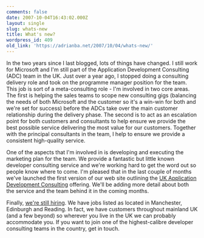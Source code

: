 ```yaml
---
comments: false
date: 2007-10-04T16:43:02.000Z
layout: single
slug: whats-new
title: What's new?
wordpress_id: 409
old_link: 'https://adrianba.net/2007/10/04/whats-new/'
---
```

In the two years since I last blogged, lots of things have changed. I still work for Microsoft and I'm still part of the Application Development Consulting (ADC) team in the UK. Just over a year ago, I stopped doing a consulting delivery role and took on the programme manager position for the team. This job is sort of a meta-consulting role - I'm involved in two core areas. The first is helping the sales teams to scope new consulting gigs (balancing the needs of both Microsoft and the customer so it's a win-win for both and we're set for success) before the ADCs take over the main customer relationship during the delivery phase. The second is to act as an escalation point for both customers and consultants to help ensure we provide the best possible service delivering the most value for our customers. Together with the principal consultants in the team, I help to ensure we provide a consistent high-quality service.

 

One of the aspects that I'm involved in is developing and executing the marketing plan for the team. We provide a fantastic but little known developer consulting service and we're working hard to get the word out so people know where to come. I'm pleased that in the last couple of months we've launched the first version of our web site outlining the [UK Application Development Consulting](http://www.microsoft.com/uk/adc/) offering. We'll be adding more detail about both the service and the team behind it in the coming months.

 

Finally, [we're still hiring](http://members.microsoft.com/careers/international/default.aspx?loc=UKD&job=90302486&newapp=0&%6cang=EN). We have jobs listed as located in Manchester, Edinburgh and Reading. In fact, we have customers throughout mainland UK (and a few beyond) so wherever you live in the UK we can probably accommodate you. If you want to join one of the highest-calibre developer consulting teams in the country, get in touch.
